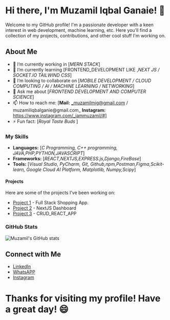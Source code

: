 # Hi there, I'm Muzamil Iqbal Ganaie! 👋

Welcome to my GitHub profile!
    I'm a passionate developer with a keen interest in web development, machine learning, etc.
 Here you'll find a collection of my projects, contributions, and other cool stuff I'm working on.

## About Me

- 🔭 I’m currently working in [_MERN STACK_]
- 🌱 I’m currently learning [FRONTEND_DEVELOPMENT LIKE ,_NEXT JS / SOCKET.IO TAILWIND CSS_]
- 👯 I’m looking to collaborate on [_MOBILE DEVELOPMENT / CLOUD COMPUTING / AI / MACHINE LEARNING / NETWORKING_]
- 💬 Ask me about [_FRONTEND DEVELOPMENT  AND COMPUTER SCIENCE_]
- 📫 How to reach me: [**Mail:** _muzamilmig@gmail.com / muzamiliqbalganie@gmail.com_ **Instagram:** https://www.instagram.com/_iammuzamil/#]
- ⚡ Fun fact: [_Royal Taste Buds_ ]

### My Skills

- **Languages:** [_C Programming, C++ programming, JAVA,PHP,PYTHON,JAVASCRIPT_]
- **Frameworks:** [_REACT,NEXTJS,EXPRESS.js,Django,FireBase_]
- **Tools:** [_Visual Studio, PyCharm, Git, Github,npm,Postman,Figma,Scikit-learn, Google Cloud AI Platform, Matplotlib, Numpy,Scipy_]

#### Projects

Here are some of the projects I've been working on:

- [Project 1](https://github.com/muzamiliqbalganaie/React-myshopping-app.git) - Full Stack Shopping App.
- [Project 2](https://github.com/muzamiliqbalganaie/NextJs-Dasdboard.git) - NextJS Dashboard
- [Project 3](https://github.com/muzamiliqbalganaie/Crud_React_App.git) - CRUD_REACT_APP

### GitHub Stats

![Muzamil's GitHub stats](https://github-readme-stats.vercel.app/api?username=muzamiliqbalganaie&show_icons=true&theme=radical)

## Connect with Me

- [LinkedIn](www.linkedin.com/muzamiliqbal-ganaie-017223268)
- [WhatsAPP](+919682121112)
- [Instagram](https://www.instagram.com/_iammuzamil/#)

# Thanks for visiting my profile! Have a great day! 😄
